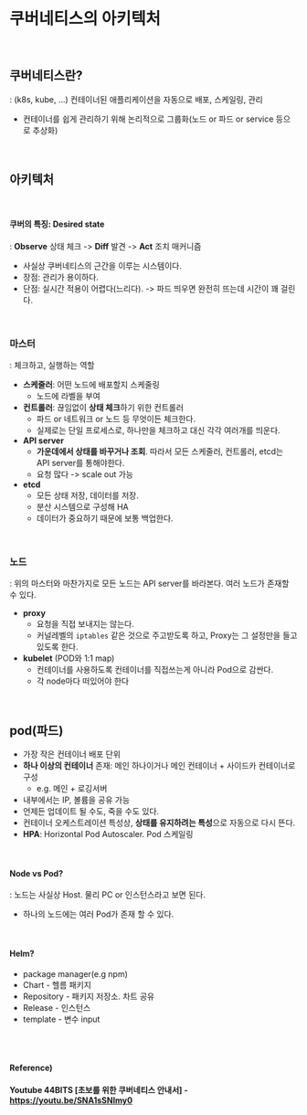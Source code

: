 # 쿠버네티스의 아키텍처

<Br>

## 쿠버네티스란?

: (k8s, kube, ...) 컨테이너된 애플리케이션을 자동으로 배포, 스케일링, 관리

* 컨테이너를 쉽게 관리하기 위해 논리적으로 그룹화(노드 or 파드 or service 등으로 추상화)

<br>

## 아키텍처

<br>

#### **쿠버의 특징: Desired state**

: **Observe** 상태 체크 -> **Diff** 발견 -> **Act** 조치 매커니즘

* 사실상 쿠버네티스의 근간을 이루는 시스템이다.
* 장점: 관리가 용이하다.
* 단점: 실시간 적용이 어렵다(느리다). -> 파드 띄우면 완전히 뜨는데 시간이 꽤 걸린다.

<br>

### 마스터

: 체크하고, 실행하는 역할

* **스케줄러**: 어떤 노드에 배포할지 스케줄링
  * 노드에 라벨을 부여
* **컨트롤러**: 끊임없이 **상태 체크**하기 위한 컨트롤러
  * 파드 or 네트워크 or 노드 등 무엇이든 체크한다.
  * 실제로는 단일 프로세스로, 하나만을 체크하고 대신 각각 여러개를 띄운다.
* **API server**
  * **가운데에서 상태를 바꾸거나 조회**. 따라서 모든 스케줄러, 컨트롤러, etcd는 API server를 통해야한다.
  * 요청 많다 -> scale out 가능
* **etcd**
  * 모든 상태 저장, 데이터를 저장.
  * 분산 시스템으로 구성해 HA
  * 데이터가 중요하기 때문에 보통 백업한다.

<br>

### 노드

: 위의 마스터와 마찬가지로 모든 노드는 API server를 바라본다. 여러 노드가 존재할 수 있다.

* **proxy**
  * 요청을 직접 보내지는 않는다.
  * 커널레벨의 `iptables` 같은 것으로 주고받도록 하고, Proxy는 그 설정만을 들고있도록 한다.
* **kubelet** (POD와 1:1 map)
  * 컨테이너를 사용하도록 컨테이너를 직접쓰는게 아니라 Pod으로 감싼다.
  * 각 node마다 떠있어야 한다

<Br>

## pod(파드)

* 가장 작은 컨테이너 배포 단위
* **하나 이상의 컨테이너** 존재: 메인 하나이거나 메인 컨테이너 + 사이드카 컨테이너로 구성
  * e.g. 메인 + 로깅서버
* 내부에서는 IP, 볼륨을 공유 가능
* 언제든 업데이트 될 수도, 죽을 수도 있다.
* 컨테이너 오케스트레이션 특성상, **상태를 유지하려는 특성**으로 자동으로 다시 뜬다.
* **HPA**: Horizontal Pod Autoscaler. Pod 스케일링

<br>

#### Node vs Pod?

: 노드는 사실상 Host. 물리 PC or 인스턴스라고 보면 된다.

* 하나의 노드에는 여러 Pod가 존재 할 수 있다.

<br>

#### Helm?

* package manager(e.g npm)
* Chart - 헬름 패키지
* Repository - 패키지 저장소. 차트 공유
* Release - 인스턴스
* template - 변수 input

<br><br>

#### Reference)

#### Youtube 44BITS [초보를 위한 쿠버네티스 안내서] - https://youtu.be/SNA1sSNlmy0

